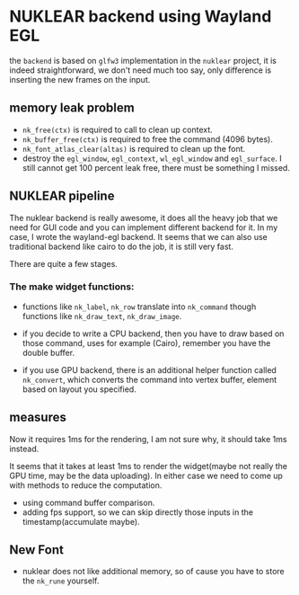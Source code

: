 # NUKLEAR backend using Wayland EGL
the `backend` is based on `glfw3` implementation in the `nuklear` project, it is
indeed straightforward, we don't need much too say, only difference is inserting
the new frames on the input.

## memory leak problem
- `nk_free(ctx)` is required to call to clean up context.
- `nk_buffer_free(ctx)` is required to free the command (4096 bytes).
- `nk_font_atlas_clear(altas)` is required to clean up the font.
- destroy the `egl_window`, `egl_context`, `wl_egl_window` and `egl_surface`.
  I still cannot get 100 percent leak free, there must be something I missed.


## NUKLEAR pipeline
The nuklear backend is really awesome, it does all the heavy job that we need
for GUI code and you can implement different backend for it. In my case, I wrote
the wayland-egl backend. It seems that we can also use traditional backend like
cairo to do the job, it is still very fast.

There are quite a few stages.

### The make widget functions:
- functions like `nk_label`, `nk_row` translate into `nk_command` though
  functions like `nk_draw_text`, `nk_draw_image`.

- if you decide to write a CPU backend, then you have to draw based on those
  command, uses for example (Cairo), remember you have the double buffer.

- if you use GPU backend, there is an additional helper function called
  `nk_convert`, which converts the command into vertex buffer, element based on
  layout you specified.

## measures
Now it requires 1ms for the rendering, I am not sure why, it should take 1ms
instead.

It seems that it takes at least 1ms to render the widget(maybe not really the
GPU time, may be the data uploading). In either case we need to come up with
methods to reduce the computation.

- using command buffer comparison.
- adding fps support, so we can skip directly those inputs in the
  timestamp(accumulate maybe).

## New Font
- nuklear does not like additional memory, so of cause you
  have to store the `nk_rune` yourself.
